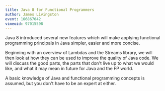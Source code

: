 ```yaml
---
title: Java 8 for Functional Programmers
author: James Livingston
event: 166867042
vimeoid: 97015598
---
```


Java 8 introduced several new features which will make applying functional
programming principals in Java simpler, easier and more concise.

Beginning with an overview of Lambdas and the Streams library, we will then
look at how they can be used to improve the quality of Java code. We will
discuss the good parts, the parts that don't live up to what we would like, and
what it may mean in future for Java and the FP world.

A basic knowledge of Java and functional programming concepts is assumed, but
you don't have to be an expert at either.

